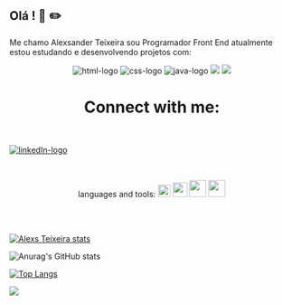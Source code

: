 ## Olá ! 👋  :pencil2: 

Me chamo Alexsander Teixeira sou Programador Front End atualmente estou estudando e desenvolvendo projetos com:

<p align="center" />
  <img src="https://img.shields.io/badge/HTML5-E34F26?style=for-the-badge&logo=html5&logoColor=white" alt="html-logo"/>
 <img src="https://img.shields.io/badge/CSS3-1572B6?style=for-the-badge&logo=css3&logoColor=white" alt="css-logo"/>
 <img src="https://img.shields.io/badge/JavaScript-F7DF1E?style=for-the-badge&logo=javascript&logoColor=black" alt="java-logo" />
 <img src="https://img.shields.io/badge/react%20os-0088CC?style=for-the-badge&logo=reactos&logoColor=white" />
 <img src="https://img.shields.io/badge/MySQL-00000F?style=for-the-badge&logo=mysql&logoColor=white" />

<br />

<h1 align="center">
Connect with me:
</h1>
<br>
<p>
<a href="https://www.linkedin.com/in/Alexsteixeira180993?lipi=urn%3Ali%3Apage%3Ad_flagship3_profile_view_base%3B1VhbHIrVRGilVUvqGKYJ4Q%3D%3D"/>
<img src="https://img.icons8.com/?size=50&id=8808&format=png" alt="linkedIn-logo" />
</a>
  <br>
<p align="left">
<br>
<p align="center">
    languages and tools:
<img src="https://pic.pngsucai.com/00/81/27/7915c28e2e57ea88.webp" width="22px" />
<img src="https://avatars.githubusercontent.com/u/95022804?s=280&v=4" width="26px" />
  <img src="https://th.bing.com/th/id/OIP.u_Qa4LpkYnXQlmiIP4kMnwHaEo?cb=iwc2&rs=1&pid=ImgDetMain" width="30px"/>
  <img src="https://repository-images.githubusercontent.com/318599822/717eb0e5-78ae-4359-a524-a7a1df7ac11b" width="30px" />
</p>
<br>
<br>

[![Alexs Teixeira stats](https://github-readme-stats.vercel.app/api?username=alexsteixeira00)](https://github.com/anuraghazra/github-readme-stats)

![Anurag's GitHub stats](https://github-readme-stats.vercel.app/api?username=alexsteixeira00&sh_icons=true&theme=transparent)

[![Top Langs](https://github-readme-stats.vercel.app/api/top-langs/?username=alexsteixeira00)](https://github.com/anuraghazra/github-readme-stats)

![](https://komarev.com/ghpvc/?username=alexsteixeira00-github-username)















